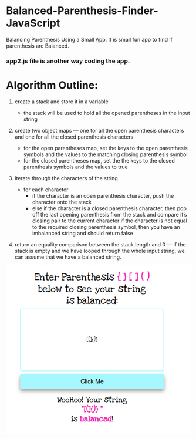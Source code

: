 # Balanced-Parenthesis-Finder-JavaScript
Balancing Parenthesis Using a Small App. It is small fun app to find if parenthesis are Balanced.

### app2.js file is another way coding the app.

# Algorithm Outline:

  1. create a stack and store it in a variable
      * the stack will be used to hold all the opened parentheses in the input string

  2. create two object maps — one for all the open parenthesis characters and one for all the closed parenthesis characters
      * for the open parentheses map, set the keys to the open parenthesis symbols and the values to the matching closing parenthesis symbol
      * for the closed parentheses map, set the the keys to the closed parenthesis symbols and the values to true

  3. iterate through the characters of the string
      * for each character
        * if the character is an open parenthesis character, push the character onto the stack
        *  else if the character is a closed parenthesis character, then pop off the last opening parenthesis     from the stack and compare it’s closing pair to the current character
            if the character is not equal to the required closing parenthesis symbol, then you have an imbalanced string and should return false

  4. return an equality comparison between the stack length and 0 — if the stack is empty and we have looped through the whole input string, we can assume that we have a balanced string.

<img src="images/app.png">
